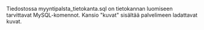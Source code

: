 Tiedostossa myyntipalsta_tietokanta.sql on tietokannan luomiseen tarvittavat MySQL-komennot. Kansio "kuvat" sisältää palvelimeen ladattavat kuvat. 
